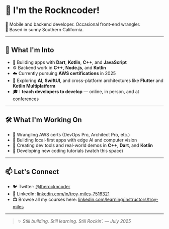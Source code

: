 # 👋 I'm the Rockncoder!

🎸 Mobile and backend developer. Occasional front-end wrangler.  
📍 Based in sunny Southern California.

---

## 🔧 What I'm Into

- 📱 Building apps with **Dart**, **Kotlin**, **C++**, and **JavaScript**
- ⚙️ Backend work in **C++**, **Node.js**, and **Kotlin**
- ☁️ Currently pursuing **AWS certifications** in 2025
- 🧠 Exploring **AI**, **SwiftUI**, and cross-platform architectures like **Flutter** and **Kotlin Multiplatform**
- 🎓 I **teach developers to develop** — online, in person, and at conferences

---

## 🛠️ What I'm Working On

- 🔐 Wrangling AWS certs (DevOps Pro, Architect Pro, etc.)
- 🤖 Building local-first apps with edge AI and computer vision
- 🧱 Creating dev tools and real-world demos in **C++**, **Dart**, and **Kotlin**
- 🎥 Developing new coding tutorials (watch this space)

---

## 📫 Let's Connect

- 🐦 Twitter: [@therockncoder](https://twitter.com/therockncoder)
- 💼 LinkedIn: [linkedin.com/in/troy-miles-7516321](https://www.linkedin.com/in/troy-miles-7516321)
- 📺 Browse all my courses here: [linkedin.com/learning/instructors/troy-miles](https://www.linkedin.com/learning/instructors/troy-miles)

---

> ✨ *Still building. Still learning. Still Rockin’. — July 2025*
